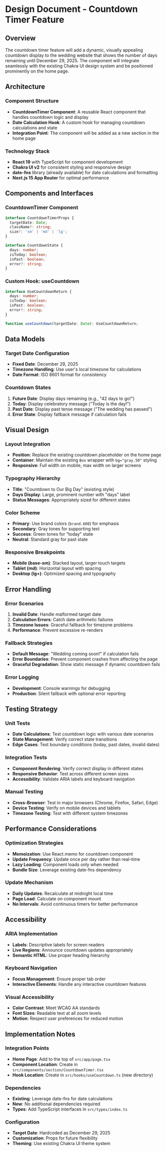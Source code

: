 # Design Document - Countdown Timer Feature

## Overview

The countdown timer feature will add a dynamic, visually appealing countdown display to the wedding website that shows the number of days remaining until December 29, 2025. The component will integrate seamlessly with the existing Chakra UI design system and be positioned prominently on the home page.

## Architecture

### Component Structure

- **CountdownTimer Component**: A reusable React component that handles countdown logic and display
- **Date Calculation Hook**: A custom hook for managing countdown calculations and state
- **Integration Point**: The component will be added as a new section in the home page

### Technology Stack

- **React 19** with TypeScript for component development
- **Chakra UI v2** for consistent styling and responsive design
- **date-fns** library (already available) for date calculations and formatting
- **Next.js 15 App Router** for optimal performance

## Components and Interfaces

### CountdownTimer Component

```typescript
interface CountdownTimerProps {
  targetDate: Date;
  className?: string;
  size?: 'sm' | 'md' | 'lg';
}

interface CountdownState {
  days: number;
  isToday: boolean;
  isPast: boolean;
  error?: string;
}
```

### Custom Hook: useCountdown

```typescript
interface UseCountdownReturn {
  days: number;
  isToday: boolean;
  isPast: boolean;
  error?: string;
}

function useCountdown(targetDate: Date): UseCountdownReturn;
```

## Data Models

### Target Date Configuration

- **Fixed Date**: December 29, 2025
- **Timezone Handling**: Use user's local timezone for calculations
- **Date Format**: ISO 8601 format for consistency

### Countdown States

1. **Future Date**: Display days remaining (e.g., "42 days to go!")
2. **Today**: Display celebratory message ("Today is the day!")
3. **Past Date**: Display past tense message ("The wedding has passed")
4. **Error State**: Display fallback message if calculation fails

## Visual Design

### Layout Integration

- **Position**: Replace the existing countdown placeholder on the home page
- **Container**: Maintain the existing `Box` wrapper with `bg="gray.50"` styling
- **Responsive**: Full width on mobile, max width on larger screens

### Typography Hierarchy

- **Title**: "Countdown to Our Big Day" (existing style)
- **Days Display**: Large, prominent number with "days" label
- **Status Messages**: Appropriately sized for different states

### Color Scheme

- **Primary**: Use brand colors (`brand.600`) for emphasis
- **Secondary**: Gray tones for supporting text
- **Success**: Green tones for "today" state
- **Neutral**: Standard gray for past state

### Responsive Breakpoints

- **Mobile (base-sm)**: Stacked layout, larger touch targets
- **Tablet (md)**: Horizontal layout with spacing
- **Desktop (lg+)**: Optimized spacing and typography

## Error Handling

### Error Scenarios

1. **Invalid Date**: Handle malformed target date
2. **Calculation Errors**: Catch date arithmetic failures
3. **Timezone Issues**: Graceful fallback for timezone problems
4. **Performance**: Prevent excessive re-renders

### Fallback Strategies

- **Default Message**: "Wedding coming soon!" if calculation fails
- **Error Boundaries**: Prevent component crashes from affecting the page
- **Graceful Degradation**: Show static message if dynamic countdown fails

### Error Logging

- **Development**: Console warnings for debugging
- **Production**: Silent fallback with optional error reporting

## Testing Strategy

### Unit Tests

- **Date Calculations**: Test countdown logic with various date scenarios
- **State Management**: Verify correct state transitions
- **Edge Cases**: Test boundary conditions (today, past dates, invalid dates)

### Integration Tests

- **Component Rendering**: Verify correct display in different states
- **Responsive Behavior**: Test across different screen sizes
- **Accessibility**: Validate ARIA labels and keyboard navigation

### Manual Testing

- **Cross-Browser**: Test in major browsers (Chrome, Firefox, Safari, Edge)
- **Device Testing**: Verify on mobile devices and tablets
- **Timezone Testing**: Test with different system timezones

## Performance Considerations

### Optimization Strategies

- **Memoization**: Use React.memo for countdown component
- **Update Frequency**: Update once per day rather than real-time
- **Lazy Loading**: Component loads only when needed
- **Bundle Size**: Leverage existing date-fns dependency

### Update Mechanism

- **Daily Updates**: Recalculate at midnight local time
- **Page Load**: Calculate on component mount
- **No Intervals**: Avoid continuous timers for better performance

## Accessibility

### ARIA Implementation

- **Labels**: Descriptive labels for screen readers
- **Live Regions**: Announce countdown updates appropriately
- **Semantic HTML**: Use proper heading hierarchy

### Keyboard Navigation

- **Focus Management**: Ensure proper tab order
- **Interactive Elements**: Handle any interactive countdown features

### Visual Accessibility

- **Color Contrast**: Meet WCAG AA standards
- **Font Sizes**: Readable text at all zoom levels
- **Motion**: Respect user preferences for reduced motion

## Implementation Notes

### Integration Points

- **Home Page**: Add to the top of `src/app/page.tsx`
- **Component Location**: Create in `src/components/section/CountdownTimer.tsx`
- **Hook Location**: Create in `src/hooks/useCountdown.ts` (new directory)

### Dependencies

- **Existing**: Leverage date-fns for date calculations
- **New**: No additional dependencies required
- **Types**: Add TypeScript interfaces in `src/types/index.ts`

### Configuration

- **Target Date**: Hardcoded as December 29, 2025
- **Customization**: Props for future flexibility
- **Theming**: Use existing Chakra UI theme system
